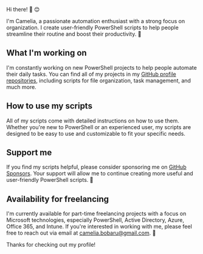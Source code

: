 Hi there! 👋 😊

I'm Camelia, a passionate automation enthusiast with a strong focus on organization. I create user-friendly PowerShell scripts to help people streamline their routine and boost their productivity. 🚀

## What I'm working on
I'm constantly working on new PowerShell projects to help people automate their daily tasks. You can find all of my projects in my [GitHub profile repositories](https://github.com/CameliaD?tab=repositories), including scripts for file organization, task management, and much more. 

## How to use my scripts
All of my scripts come with detailed instructions on how to use them. Whether you're new to PowerShell or an experienced user, my scripts are designed to be easy to use and customizable to fit your specific needs. 

## Support me
If you find my scripts helpful, please consider sponsoring me on [GitHub Sponsors](https://github.com/sponsors/CameliaD). Your support will allow me to continue creating more useful and user-friendly PowerShell scripts. 🙏

## Availability for freelancing
I'm currently available for part-time freelancing projects with a focus on Microsoft technologies, especially PowerShell, Active Directory, Azure, Office 365, and Intune. If you're interested in working with me, please feel free to reach out via email at camelia.bobaru@gmail.com. 💼

Thanks for checking out my profile! 
